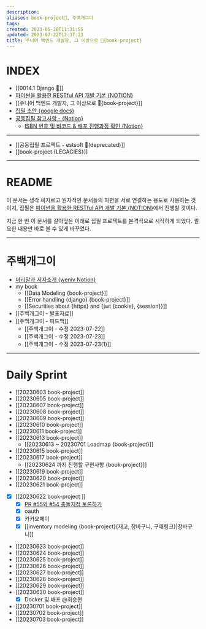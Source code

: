 ```yaml
---
description:
aliases: book-project🚀, 주백개그이
tags: 
created: 2023-05-20T11:31:55
updated: 2023-07-22T12:37:23
title: 주니어 백엔드 개발자, 그 이상으로 🚀{book-project}
---
```


# INDEX

- [[0014.1 Django 🎈]]
- [파이썬을 활용한 RESTful API 개발 기본 {NOTION}](https://www.notion.so/paullabworkspace/RESTful-API-c78ae20e2dbc4565b7f5db531870f255?pvs=4 "https://www.notion.so/paullabworkspace/RESTful-API-c78ae20e2dbc4565b7f5db531870f255?pvs=4")
- [[주니어 백엔드 개발자, 그 이상으로 🚀{book-project}]]
- [집필 초안 {google docs}](https://docs.google.com/document/d/1woWwBsRwAkYulZEkLztsihBLTT2GrWwnGys6xhKUbd0/edit?usp=sharing)
- [공동집필 참고사항 - {Notion}](https://paullabworkspace.notion.site/db94b3465c1b414fac6bc4866231e042)
	- [ISBN 번호 및 바코드 & 배포 진행과정 확인 {Notion}](https://paullabworkspace.notion.site/ISBN-7a83a7ea19f04f41941020f2fcf00c80)
___
- [[공동집필 프로젝트 - estsoft 📕(deprecated)]]
- [[book-project {LEGACIES}]]  
___

# README

이 문서는 생각 싸지르고 원자적인 문서들의 파편을 서로 연결하는 용도로 사용하는 것이지, 집필은 [파이썬을 활용한 RESTful API 개발 기본 {NOTION}](https://www.notion.so/paullabworkspace/RESTful-API-c78ae20e2dbc4565b7f5db531870f255?pvs=4 "https://www.notion.so/paullabworkspace/RESTful-API-c78ae20e2dbc4565b7f5db531870f255?pvs=4")에서 진행할 것이다.

지금 한 번 이 문서를 갈아엎은 이래로 집필 프로젝트를 본격적으로 시작하게 되었다. 필요한 내용만 바로 볼 수 있게 바꾸었다. 

___

# 주백개그이

- [머리말과 저자소개 {weniv Notion}](https://www.notion.so/a99c4bc2c25443a4be2907c0c00b8aed?pvs=4)
- my book
	- [[Data Modeling {book-project}]]
	- [[Error handling {django} {book-project}]]
	- [[Securities about {https} and {jwt {cookie}, {session}}]]
- [[주백개그이 - 발표자료]]
- [[주백개그이 - 피드백]]
	- [[주백개그이 - 수정 2023-07-22]]
	- [[주백개그이 - 수정 2023-07-23]]
	- [[주백개그이 - 수정 2023-07-23(1)]]

___

# Daily Sprint 

- [[20230603 book-project]]
- [[20230605 book-project]]
- [[20230607 book-project]]
- [[20230608 book-project]]
- [[20230609 book-project]]
- [[20230610 book-project]]
- [[20230611 book-project]]
- [[20230613 book-project]]
	- [[20230613 ~ 20230701 Loadmap {book-project}]]
- [[20230615 book-project]]
- [[20230617 book-project]]
	- [[20230624 까지 진행할 구현사항 {book-project}]]
- [[20230619 book-project]]
- [[20230620 book-project]]
- [[20230621 book-project]]
- [x] [[20230622 book-project ]]
	- [x] [PR #55와 #54 충돌지점 토론하기](https://github.com/ESTsoft-Book-Project/bookstore/pull/55)
	- [x] oauth
	- [x] 카카오페이
	- [x] [[inventory modeling {book-project}{재고, 장바구니, 구매링크}|장바구니]]
- [[20230623 book-project]]
- [[20230624 book-project]]
- [[20230625 book-project]]
- [[20230626 book-project]]
- [[20230627 book-project]]
- [[20230628 book-project]]
- [[20230629 book-project]]
- [[20230630 book-project]]
	- [x] Docker 및 배포 @최승현
- [[20230701 book-project]]
- [[20230702 book-project]]
- [[20230703 book-project]]
